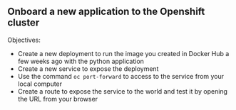 ## Onboard a new application to the Openshift cluster

Objectives:
- Create a new deployment to run the image you created in Docker Hub a few weeks ago with the python application
- Create a new service to expose the deployment
- Use the command `oc port-forward` to access to the service from your local computer
- Create a route to expose the service to the world and test it by opening the URL from your browser